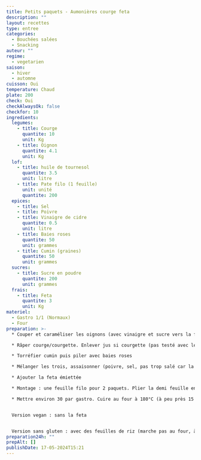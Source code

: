 ```yaml
---
title: Petits paquets - Aumonières courge feta
description: ""
layout: recettes
type: entree
categories:
  - Bouchées salées
  - Snacking
auteur: ""
regime:
  - vegetarien
saison:
  - hiver
  - automne
cuisson: Oui
temperature: Chaud
plate: 200
check: Oui
checkAlwaysOk: false
checkfor: 10
ingredients:
  legumes:
    - title: Courge
      quantite: 10
      unit: Kg
    - title: Oignon
      quantite: 4.1
      unit: Kg
  lof:
    - title: huile de tournesol
      quantite: 3.5
      unit: litre
    - title: Pate filo (1 feuille)
      unit: unité
      quantite: 200
  epices:
    - title: Sel
    - title: Poivre
    - title: Vinaigre de cidre
      quantite: 0.5
      unit: litre
    - title: Baies roses
      quantite: 50
      unit: grammes
    - title: Cumin (graines)
      quantite: 50
      unit: grammes
  sucres:
    - title: Sucre en poudre
      quantite: 200
      unit: grammes
  frais:
    - title: Feta
      quantite: 3
      unit: Kg
materiel:
  - Gastro 1/1 (Normaux)
  - Four
preparation: >-
  * Couper et caraméliser les oignons (avec vinaigre et sucre vers la fin)

  * Râper courge/courgette. Enlever jus si courgette (pas testé avec les courgettes)

  * Torréfier cumin puis piler avec baies roses

  * Mélanger les trois, assaisonner (poivre, sel, pas trop salé car la feta sale)

  * Ajouter la feta émiettée

  * Montage : une feuille filo pour 2 paquets. Plier la demi feuille en deux, puis façonner. Une grosse cuiller à soupe par paquet (à peser pour faire partage exact). Cette recette prévoit 2 petits paquets par personne.

  * Mettre environ 30 par gastro. Cuire au four à 180°C (à peu près 15 minutes, je me souviens plus exactement, et ça dépend des fours - il faut que ce soit doré et croustillant)


  Version vegan : sans la feta


  Version sans gluten : avec des feuilles de riz (marche pas au four, à cuire à la poele dans un fond d'huile; et monter au dernier moment pour pas que ça durcisse - en vrai c'est pas ouf cette alternative, peut être que ça peut être juste la farce sur une biscotte sans gluten)
preparation24h: ""
prepAlt: []
publishDate: 17-05-2024T15:21
---
```

